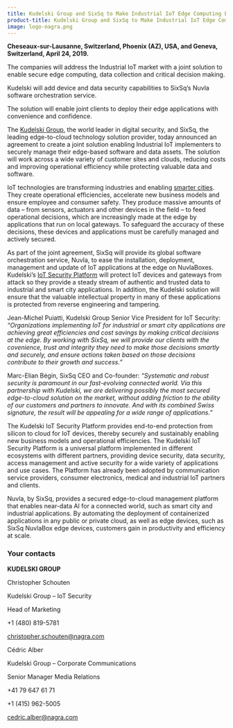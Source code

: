 ```yaml
---
title: Kudelski Group and SixSq to Make Industrial IoT Edge Computing Easy and Secure
product-title: Kudelski Group and SixSq to Make Industrial IoT Edge Computing Easy and Secure
image: logo-nagra.png
---
```


**Cheseaux-sur-Lausanne, Switzerland, Phoenix (AZ), USA, and Geneva, Switzerland, April 24, 2019.**

The companies will address the Industrial IoT market with a joint solution to enable secure edge computing, data collection and critical decision making.

Kudelski will add device and data security capabilities to SixSq’s Nuvla software orchestration service.

The solution will enable joint clients to deploy their edge applications with convenience and confidence.

The [Kudelski Group](https://www.nagra.com/), the world leader in digital security, and SixSq, the leading edge-to-cloud technology solution provider, today announced an agreement to create a joint solution enabling Industrial IoT implementers to securely manage their edge-based software and data assets. The solution will work across a wide variety of customer sites and clouds, reducing costs and improving operational efficiency while protecting valuable data and software.

IoT technologies are transforming industries and enabling [smarter cities](https://media.sixsq.com/blog/what-is-a-smart-city). They create operational efficiencies, accelerate new business models and ensure employee and consumer safety. They produce massive amounts of data – from sensors, actuators and other devices in the field – to feed operational decisions, which are increasingly made at the edge by applications that run on local gateways. To safeguard the accuracy of these decisions, these devices and applications must be carefully managed and actively secured.

As part of the joint agreement, SixSq will provide its global software orchestration service, Nuvla, to ease the installation, deployment, management and update of IoT applications at the edge on NuvlaBoxes. Kudelski’s [IoT Security Platform](https://www.kudelski-iot.com/) will protect IoT devices and gateways from attack so they provide a steady stream of authentic and trusted data to industrial and smart city applications. In addition, the Kudelski solution will ensure that the valuable intellectual property in many of these applications is protected from reverse engineering and tampering.

Jean-Michel Puiatti, Kudelski Group Senior Vice President for IoT Security: _“Organizations implementing IoT for industrial or smart city applications are achieving great efficiencies and cost savings by making critical decisions at the edge. By working with SixSq, we will provide our clients with the covenience, trust and integrity they need to make those decisions smartly and securely, and ensure actions taken based on those decisions contribute to their growth and success.”_

Marc-Elian Bégin, SixSq CEO and Co-founder: _“Systematic and robust security is paramount in our fast-evolving connected world. Via this partnership with Kudelski, we are delivering possibly the most secured edge-to-cloud solution on the market, without adding friction to the ability of our customers and partners to innovate. And with its combined Swiss signature, the result will be appealing for a wide range of applications.”_

The Kudelski IoT Security Platform provides end-to-end protection from silicon to cloud for IoT devices, thereby securely and sustainably enabling new business models and operational efficiencies. The Kudelski IoT Security Platform is a universal platform implemented in different ecosystems with different partners, providing device security, data security, access management and active security for a wide variety of applications and use cases. The Platform has already been adopted by communication service providers, consumer electronics, medical and industrial IoT partners and clients. 

Nuvla, by SixSq, provides a secured edge-to-cloud management platform that enables near-data AI for a connected world, such as smart city and industrial applications. By automating the deployment of containerized applications in any public or private cloud, as well as edge devices, such as SixSq NuvlaBox edge devices, customers gain in productivity and efficiency at scale.


### Your contacts

**KUDELSKI GROUP**

Christopher Schouten

Kudelski Group – IoT Security

Head of Marketing

+1 (480) 819-5781

<christopher.schouten@nagra.com>

Cédric Alber

Kudelski Group – Corporate Communications

Senior Manager Media Relations

+41 79 647 61 71

+1 (415) 962-5005

<cedric.alber@nagra.com>

